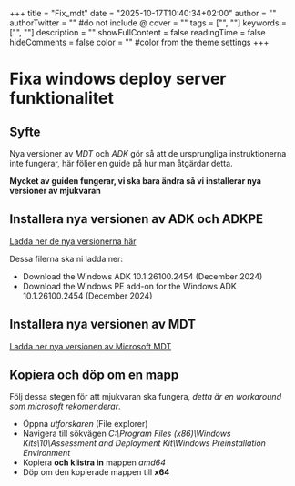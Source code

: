 +++
title = "Fix_mdt"
date = "2025-10-17T10:40:34+02:00"
author = ""
authorTwitter = "" #do not include @
cover = ""
tags = ["", ""]
keywords = ["", ""]
description = ""
showFullContent = false
readingTime = false
hideComments = false
color = "" #color from the theme settings
+++

# Fixa windows deploy server funktionalitet

## Syfte
Nya versioner av *MDT* och *ADK* gör så att de ursprungliga instruktionerna inte fungerar, här följer en guide på hur man åtgärdar detta.

**Mycket av guiden fungerar, vi ska bara ändra så vi installerar nya versioner av mjukvaran**

## Installera nya versionen av ADK och ADKPE

[Ladda ner de nya versionerna här](https://learn.microsoft.com/en-us/windows-hardware/get-started/adk-install)

Dessa filerna ska ni ladda ner:
 - Download the Windows ADK 10.1.26100.2454 (December 2024)
 - Download the Windows PE add-on for the Windows ADK 10.1.26100.2454 (December 2024)

## Installera nya versionen av MDT

[Ladda ner nya versionen av Microsoft MDT](https://www.microsoft.com/en-us/download/details.aspx?id=54259)

## Kopiera och döp om en mapp

Följ dessa stegen för att mjukvaran ska fungera, *detta är en workaround som microsoft rekomenderar*.
 - Öppna *utforskaren* (File explorer)
 - Navigera till sökvägen *C:\Program Files (x86)\Windows Kits\10\Assessment and Deployment Kit\Windows Preinstallation Environment*
 - Kopiera **och klistra in** mappen *amd64*
 - Döp om den kopierade mappen till **x64**